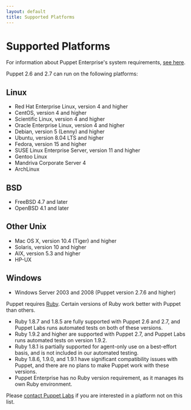 ```yaml
---
layout: default
title: Supported Platforms
---
```


Supported Platforms
===================

For information about Puppet Enterprise's system requirements, [see here][pe2requirements].

[pe2requirements]: /pe/2.0/install_system_requirements.html

Puppet 2.6 and 2.7 can run on the following platforms: 

Linux
-----

-   Red Hat Enterprise Linux, version 4 and higher
-   CentOS, version 4 and higher
-   Scientific Linux, version 4 and higher
-   Oracle Enterprise Linux, version 4 and higher
-   Debian, version 5 (Lenny) and higher
-   Ubuntu, version 8.04 LTS and higher
-   Fedora, version 15 and higher
-   SUSE Linux Enterprise Server, version 11 and higher
-   Gentoo Linux
-   Mandriva Corporate Server 4 <!-- Version not checked recently -->
-   ArchLinux

BSD
---

-   FreeBSD 4.7 and later <!-- Version not checked recently -->
-   OpenBSD 4.1 and later <!-- Version not checked recently -->

Other Unix
----------

-   Mac OS X, version 10.4 (Tiger) and higher
-   Solaris, version 10 and higher
-   AIX, version 5.3 and higher
-   HP-UX

Windows
-------

-   Windows Server 2003 and 2008 (Puppet version 2.7.6 and higher)


Puppet requires [Ruby](http://www.ruby-lang.org/en/). Certain versions of Ruby work better with Puppet than others.

* Ruby 1.8.7 and 1.8.5 are fully supported with Puppet 2.6 and 2.7, and Puppet Labs runs automated tests on both of these versions.
* Ruby 1.9.2 and higher are supported with Puppet 2.7, and Puppet Labs runs automated tests on version 1.9.2. 
* Ruby 1.8.1 is partially supported for agent-only use on a best-effort basis, and is not included in our automated testing. 
* Ruby 1.8.6, 1.9.0, and 1.9.1 have significant compatibility issues with Puppet, and there are no plans to make Puppet work with these versions.
* Puppet Enterprise has no Ruby version requirement, as it manages its own Ruby environment.

Please [contact Puppet Labs](http://puppetlabs.com/contact/) if you are interested in a platform not on this list.


